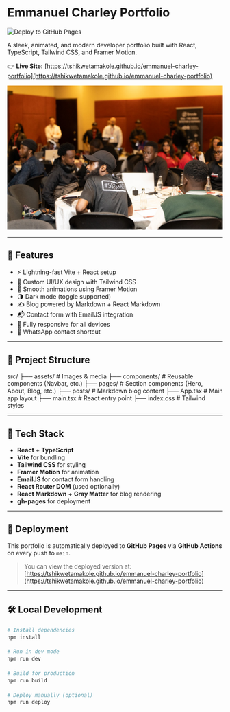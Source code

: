 # Emmanuel Charley Portfolio

![Deploy to GitHub Pages](https://github.com/Tshikwetamakole/emmanuel-charley-portfolio/actions/workflows/deploy.yml/badge.svg)

A sleek, animated, and modern developer portfolio built with React, TypeScript, Tailwind CSS, and Framer Motion.

👉 **Live Site:** [https://tshikwetamakole.github.io/emmanuel-charley-portfolio](https://tshikwetamakole.github.io/emmanuel-charley-portfolio)

![Portfolio Preview](https://raw.githubusercontent.com/Tshikwetamakole/emmanuel-charley-portfolio/main/src/assets/charley3.jpg)


---

## 🚀 Features

- ⚡ Lightning-fast Vite + React setup
- 🎨 Custom UI/UX design with Tailwind CSS
- 💫 Smooth animations using Framer Motion
- 🌗 Dark mode (toggle supported)
- ✍️ Blog powered by Markdown + React Markdown
- 📬 Contact form with EmailJS integration
- 📱 Fully responsive for all devices
- 💬 WhatsApp contact shortcut

---

## 📁 Project Structure

src/
├── assets/ # Images & media
├── components/ # Reusable components (Navbar, etc.)
├── pages/ # Section components (Hero, About, Blog, etc.)
├── posts/ # Markdown blog content
├── App.tsx # Main app layout
├── main.tsx # React entry point
├── index.css # Tailwind styles


---

## 🔧 Tech Stack

- **React** + **TypeScript**
- **Vite** for bundling
- **Tailwind CSS** for styling
- **Framer Motion** for animation
- **EmailJS** for contact form handling
- **React Router DOM** (used optionally)
- **React Markdown** + **Gray Matter** for blog rendering
- **gh-pages** for deployment

---

## 🚀 Deployment

This portfolio is automatically deployed to **GitHub Pages** via **GitHub Actions** on every push to `main`.

> You can view the deployed version at:  
> [https://tshikwetamakole.github.io/emmanuel-charley-portfolio](https://tshikwetamakole.github.io/emmanuel-charley-portfolio)

---

## 🛠 Local Development

```bash
# Install dependencies
npm install

# Run in dev mode
npm run dev

# Build for production
npm run build

# Deploy manually (optional)
npm run deploy
